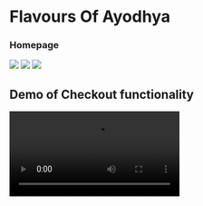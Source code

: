 <h1>Flavours Of Ayodhya</h1>
<h3>Homepage</h3>
<img src="https://github.com/Akshat4756/Online_Food_Application/assets/100028672/5acf6f0c-5b42-464e-88eb-de0d47381e24"/>
<img src="https://github.com/Akshat4756/Online_Food_Application/assets/100028672/e7dcc922-8396-4580-bf3e-90527db5529b"/>
<img src="https://github.com/Akshat4756/Online_Food_Application/assets/100028672/620d2fb9-ba95-4354-9b79-23b2a6f6eaf7"/>

<h2>Demo of Checkout functionality</h2>
<video src="https://github.com/i-m-akshat/Online_Food_Application/assets/100028672/520a46e8-c2c2-4125-9157-e6747e414102" />
  
<h2>Demo of Checkout functionality</h2>
<video src="https://github.com/i-m-akshat/Online_Food_Application/assets/100028672/acec677a-4748-4c1e-ae8b-4a3fb455d405"/>
  
<h2>Demo of Admin Dashboard</h2>





<video src="https://github.com/i-m-akshat/Online_Food_Application/assets/100028672/46a01dee-0528-4099-8025-b24780ea0c93"/>

